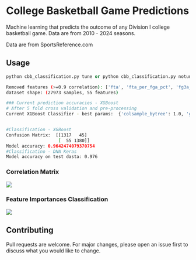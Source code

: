 # College Basketball Game Predictions

Machine learning that predicts the outcome of any Division I college basketball game. Data are from 2010 - 2024 seasons. 
<!-- Currently the prediction accuracy is between 63-66% on future game outcomes.  -->
Data are from SportsReference.com

## Usage

```python
python cbb_classification.py tune or python cbb_classification.py notune
```

```bash
Removed features (>=0.9 correlation): ['fta', 'fta_per_fga_pct', 'fg3a_per_fga_pct', 'ts_pct', 'stl_pct', 'blk_pct', 'efg_pct', 'tov_pct', 'orb_pct', 'ft_rate']
dataset shape: (27973 samples, 55 features)

### Current prediction accuracies - XGBoost
# After 5 fold cross validation and pre-processing
Current XGBoost Classifier - best params:  {'colsample_bytree': 1.0, 'gamma': 0, 'learning_rate': 0.1, 'max_depth': 2, 'min_child_weight': 1, 'n_estimators': 200, 'reg_alpha': 0, 'reg_lambda': 0, 'scale_pos_weight': 1, 'subsample': 1.0}


#Classification - XGBoost
Confusion Matrix:  [[1317   45]
                    [  55 1380]]
Model accuracy: 0.9642474079370754
#Classificatino - DNN Keras
Model accuracy on test dasta: 0.976
```
### Correlation Matrix
![](https://github.com/bszek213/cbb_machine_learning/blob/dev/correlations.png)

<!-- ### Feature Importances Regression
![](https://github.com/bszek213/cbb_machine_learning/blob/dev/feature_importance_random_forest.png) -->
### Feature Importances Classification
![](https://github.com/bszek213/cbb_machine_learning/blob/dev/feature_importance_xgb_classifier.png)
## Contributing
Pull requests are welcome. For major changes, please open an issue first to discuss what you would like to change.
